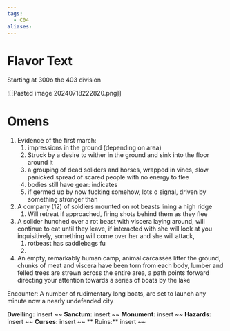 ```yaml
---
tags:
  - C04
aliases:
---
```


 # Flavor Text
 Starting at 300o the 403 division 


![[Pasted image 20240718222820.png]]


 # Omens
 1. Evidence of the first march: 
	 1. impressions in the ground (depending on area)
	 2. Struck by a desire to wither in the ground and sink into the floor around it
	 3. a grouping of dead soliders and horses, wrapped in vines, slow panicked spread of scared people with no energy to flee
	 4. bodies still have gear: indicates 
	 5. if germed up by now fucking somehow, lots o signal, driven by something stronger than 
 2. A company (12) of soldiers mounted on rot beasts lining a high ridge
	 1. Will retreat if approached, firing shots behind them as they flee 
 3. A solider hunched over a rot beast with viscera laying around, will continue to eat until they leave, if interacted with she will look at you inquisitively, something will come over her and she will attack, 
	 1. rotbeast has saddlebags fu
	 2. 
 4. An empty, remarkably human camp, animal carcasses litter the ground, chunks of meat and viscera have been torn from each body, lumber and felled trees are strewn across the entire area, a path points forward directing your attention towards a series of boats by the lake 


Encounter: 
A number of rudimentary long boats, are set to launch any minute now a nearly undefended city 

 




**Dwelling:** insert ~~  **Sanctum:** insert ~~ **Monument:** insert ~~ **Hazards:** insert ~~ **Curses:** insert ~~ ** Ruins:** insert ~~ 

 
 
 
